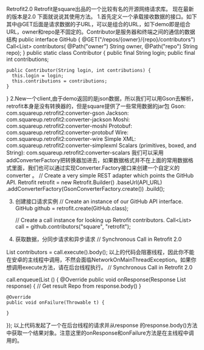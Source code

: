 Retrofit2.0
Retrofit是square出品的一个比较有名的开源网络请求库。
现在最新的版本是2.0
下面就说说其使用方法。
1.首先定义一个承载接收数据的接口。如下
其中@GET后面是请求数据的子URL，可以是组合的URL，如下demo即是组合URL，owner和repo是不固定的。Contributor是服务器和终端之间的通信的数据结构
public interface GitHub {
    @GET("/repos/{owner}/{repo}/contributors")
    Call<List<Contributor>> contributors(
        @Path("owner") String owner,
        @Path("repo") String repo);
  }
public static class Contributor {
    public final String login;
    public final int contributions;

    public Contributor(String login, int contributions) {
      this.login = login;
      this.contributions = contributions;
    }
  }
2.New一个client,由于demo返回的是json数据，所以我们可以用Gson去解析，retrofit本身是没有转换器的，但是square提供了一些常用数据的jar包
        Gson: com.squareup.retrofit2:converter-gson
        Jackson: com.squareup.retrofit2:converter-jackson
        Moshi: com.squareup.retrofit2:converter-moshi
        Protobuf: com.squareup.retrofit2:converter-protobuf
        Wire: com.squareup.retrofit2:converter-wire
        Simple XML: com.squareup.retrofit2:converter-simplexml
        Scalars (primitives, boxed, and String): com.squareup.retrofit2:converter-scalars
        我们可以采用addConverterFactory把转换器加进去，如果数据格式并不在上面的常用数据格式里面，我们也可以通过实现Converter.Factory接口来创建一个自定义的converter 。
 // Create a very simple REST adapter which points the GitHub API.
    Retrofit retrofit = new Retrofit.Builder()
        .baseUrl(API_URL)
        .addConverterFactory(GsonConverterFactory.create())
        .build();
        
3.	创建接口请求实例
// Create an instance of our GitHub API interface.
    GitHub github = retrofit.create(GitHub.class);

    // Create a call instance for looking up Retrofit contributors.
    Call<List<Contributor>> call = github.contributors("square", "retrofit");
4.	获取数据，分同步请求和异步请求	
// Synchronous Call in Retrofit 2.0
  
List<Contributor> contributors = call.execute().body();
以上的代码会阻塞线程，因此你不能在安卓的主线程中调用，不然会面临NetworkOnMainThreadException。如果你想调用execute方法，请在后台线程执行。
// Synchronous Call in Retrofit 2.0
  
call.enqueue(List<Contributor> () {
    @Override
    public void onResponse(Response List<Contributor> response) {
        // Get result Repo from response.body()
    }
  
    @Override
    public void onFailure(Throwable t) {
  
    }
});
以上代码发起了一个在后台线程的请求并从response 的response.body()方法中获取一个结果对象。注意这里的onResponse和onFailure方法是在主线程中调用的。
	

